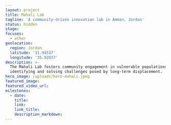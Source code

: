 ```yaml
---
layout: project
title: Mahali Lab
tagline: 'A community-driven innovation lab in Amman, Jordan'
status: hidden
stage:
focuses:
  - other
geolocation:
  region: Jordan
  latitude: '31.94537'
  longitude: '35.92837'
description: >-
  The Mahali Lab fosters community engagement in vulnerable populations in
  identifying and solving challenges posed by long-term displacement.
hero_image: /uploads/hero-mahali.jpeg
featured_image:
featured_video_url:
milestones:
  - date:
    title:
    link:
    link_title:
    description_markdown:
---
```


